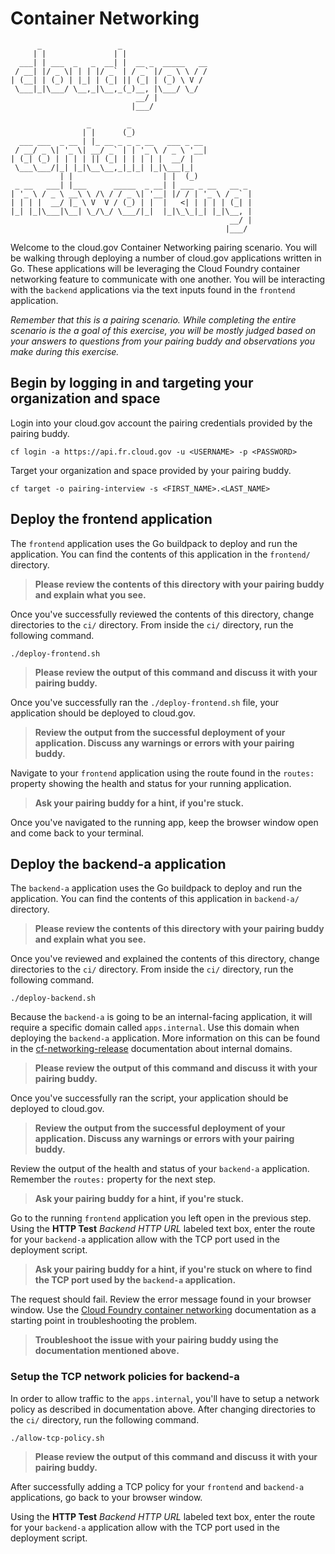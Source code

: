 # Container Networking

          _                 _
         | |               | |
      ___| | ___  _   _  __| |  __ _  _____   __
     / __| |/ _ \| | | |/ _` | / _` |/ _ \ \ / /
    | (__| | (_) | |_| | (_| || (_| | (_) \ V /
     \___|_|\___/ \__,_|\__,_(_)__, |\___/ \_/
                                __/ |
                               |___/

                     _        _
                    | |      (_)
      ___ ___  _ __ | |_ __ _ _ _ __   ___ _ __
     / __/ _ \| '_ \| __/ _` | | '_ \ / _ \ '__|
    | (_| (_) | | | | || (_| | | | | |  __/ |
     \___\___/|_| |_|\__\__,_|_|_| |_|\___|_|
               | |                    | |  (_)
     _ __   ___| |___      _____  _ __| | ___ _ __   __ _
    | '_ \ / _ \ __\ \ /\ / / _ \| '__| |/ / | '_ \ / _` |
    | | | |  __/ |_ \ V  V / (_) | |  |   <| | | | | (_| |
    |_| |_|\___|\__| \_/\_/ \___/|_|  |_|\_\_|_| |_|\__, |
                                                     __/ |
                                                    |___/

Welcome to the cloud.gov Container Networking pairing scenario. You will be
walking through deploying a number of cloud.gov applications written in Go.
These applications will be leveraging the Cloud Foundry container networking
feature to communicate with one another. You will be interacting with the
`backend` applications via the text inputs found in the `frontend` application.

_Remember that this is a pairing scenario. While completing the entire scenario
is the a goal of this exercise, you will be mostly judged based on your answers
to questions from your pairing buddy and observations you make during
this exercise._

## Begin by logging in and targeting your organization and space

Login into your cloud.gov account the pairing credentials provided by the pairing buddy.

```shell
cf login -a https://api.fr.cloud.gov -u <USERNAME> -p <PASSWORD>
```

Target your organization and space provided by your pairing buddy.

```shell
cf target -o pairing-interview -s <FIRST_NAME>.<LAST_NAME>
```

## Deploy the frontend application

The `frontend` application uses the Go buildpack to deploy and run the
application. You can find the contents of this application in the `frontend/`
directory.

> **Please review the contents of this directory with your pairing buddy and explain
> what you see.**

Once you've successfully reviewed the contents of this directory, change
directories to the `ci/` directory. From inside the `ci/` directory, run the
following command.

```shell
./deploy-frontend.sh
```

> **Please review the output of this command and discuss it with your pairing
> buddy.**

Once you've successfully ran the `./deploy-frontend.sh` file, your application
should be deployed to cloud.gov.

> **Review the output from the successful deployment of your application. Discuss
> any warnings or errors with your pairing buddy.**

Navigate to your `frontend` application using the route found in the `routes:`
property showing the health and status for your running application.

> **Ask your pairing buddy for a hint, if you're stuck.**

Once you've navigated to the running app, keep the browser window open and
come back to your terminal.

## Deploy the backend-a application

The `backend-a` application uses the Go buildpack to deploy and run the
application. You can find the contents of this application in `backend-a/`
directory.

> **Please review the contents of this directory with your pairing buddy and
> explain what you see.**

Once you've reviewed and explained the contents of this directory, change
directories to the `ci/` directory. From inside the `ci/` directory, run the
following command.

```shell
./deploy-backend.sh
```

Because the `backend-a` is going to be an internal-facing application, it will
require a specific domain called `apps.internal`. Use this domain when deploying
the `backend-a` application. More information on this can be found in the
[cf-networking-release][docs-cfnr] documentation about internal domains.

[docs-cfnr]: https://github.com/cloudfoundry/cf-networking-release/blob/develop/docs/app-sd.md#internal-domains

> **Please review the output of this command and discuss it with your pairing
> buddy.**

Once you've successfully ran the script, your application should be deployed to
cloud.gov.

> **Review the output from the successful deployment of your application. Discuss
> any warnings or errors with your pairing buddy.**

Review the output of the health and status of your `backend-a` application.
Remember the `routes:` property for the next step.

> **Ask your pairing buddy for a hint, if you're stuck.**

Go to the running `frontend` application you left open in the previous step.
Using the **HTTP Test** _Backend HTTP URL_ labeled text box, enter the route for
your `backend-a` application allow with the TCP port used in the deployment
script.

> **Ask your pairing buddy for a hint, if you're stuck on where to find the TCP
> port used by the `backend-a` application.**

The request should fail. Review the error message found in your browser
window. Use the [Cloud Foundry container networking][docs-cfcn] documentation as
a starting point in troubleshooting the problem.

> **Troubleshoot the issue with your pairing buddy using the documentation
> mentioned above.**

[docs-cfcn]: https://docs.cloudfoundry.org/concepts/understand-cf-networking.html#policies

### Setup the TCP network policies for backend-a

In order to allow traffic to the `apps.internal`, you'll have to setup a network
policy as described in documentation above. After changing directories to the
`ci/` directory, run the following command.

```shell
./allow-tcp-policy.sh
```

> **Please review the output of this command and discuss it with your pairing
> buddy.**

After successfully adding a TCP policy for your `frontend` and `backend-a`
applications, go back to your browser window.

Using the **HTTP Test** _Backend HTTP URL_ labeled text box, enter the route for
your `backend-a` application allow with the TCP port used in the deployment
script.
